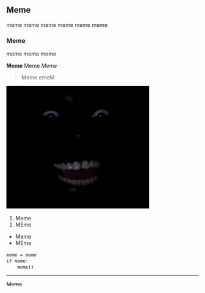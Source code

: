 
## Meme
meme meme meme meme meme meme

### Meme 
meme meme meme

**Meme**
Meme
*Meme*
>Meme
>emeM

<img src="https://github.com/Lmoq/Meme/blob/master/media/faceindark.png" >

1. Meme
2. MEme

- Meme
- MEme

```
meme = meme
if meme:
    meme()
```


---

~~Meme~~



